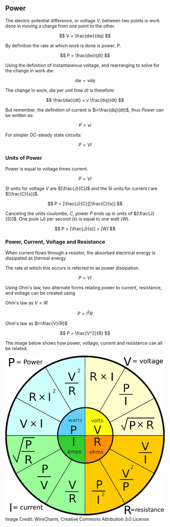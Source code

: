 ## Power

The electric potential difference, or voltage $V$, between two points is work done in moving a charge from one point to the other.

$$ V = \frac{dw}{dq} $$

By definition the rate at which work is done is power, $P$.

$$ P = \frac{dw}{dt} $$

Using the definition of instantaneous voltage, and rearranging to solve for the change in work $dw$:

$$ dw = vdq $$

The change in work, $dw$ per unit time $dt$ is therefore:

$$ \frac{dw}{dt} = v \frac{dq}{dt} $$

But remember, the definition of current is $i=\frac{dq}{dt}$, thus _Power_ can be written as:

$$ P = vi $$

For simpler DC-steady state circuits:

$$ P = VI $$

### Units of Power

Power is equal to voltage times current.

$$ P = VI $$

SI units for voltage $V$ are $[\frac{J}{C}]$ and the SI units for current $I$ are $[\frac{C}{s}]$.

$$ P = [\frac{J}{C}][\frac{C}{s}] $$

Canceling the units coulombs, $C$, power $P$ ends up in units of $[\frac{J}{S}]$. One joule ($J$) per second ($s$) is equal to one watt ($W$).

$$ P = [\frac{J}{s}] = [W] $$

### Power, Current, Voltage and Resistance

When current flows through a resistor, the absorbed electrical energy is dissipated as thermal energy.  

The rate at which this occurs is referred to as power dissipation.

$$ P = VI $$

Using Ohm's law, two alternate forms relating power to current, resistance, and voltage can be created using

Ohm's law as $V = IR$

$$ P = I^{2}R $$

Ohm's law as $I=\frac{V}{R}$

$$ P = \frac{V^2}{R} $$

The image below shows how power, voltage, current and resistance can all be related.

![power voltage current resistance wheel](images/ohm_s_law_weel_by_wirecharm.jpg)
Image Credit: WireCharm, Creative Commons Attribution 3.0 License
